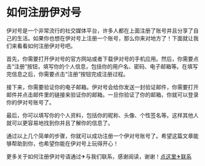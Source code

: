 # 如何注册伊对号

伊对号是一个非常流行的社交媒体平台，许多人都在上面注册了账号并且分享了自己的生活。如果你也想在伊对号上注册一个账号，那么你来对地方了！下面就让我们来看看如何注册伊对号吧。

首先，你需要打开伊对号的官方网站或者下载伊对号的手机应用。然后，你需要点击“注册”按钮，填写你的个人信息，包括你的用户名、密码、电子邮箱等。在填写完信息之后，你需要点击“注册”按钮完成注册过程。

接下来，你需要验证你的电子邮箱。伊对号会给你发送一封验证邮件，你需要打开邮件并点击邮件里的链接来验证你的邮箱。一旦你验证了你的邮箱，你就可以登录你的伊对号账号了。

最后，你可以填写你的个人资料，包括你的昵称、头像、个性签名等。这样其他人就可以更容易地找到你并且了解你的信息了。

通过以上几个简单的步骤，你就可以成功注册一个伊对号账号了。希望这篇文章能够帮助到你，也希望你能在伊对号上玩得开心！

更多关于如何注册伊对号请通过✈与我们联系，感谢阅读，谢谢！[点这里✈联系](https://abc.k02.cc)